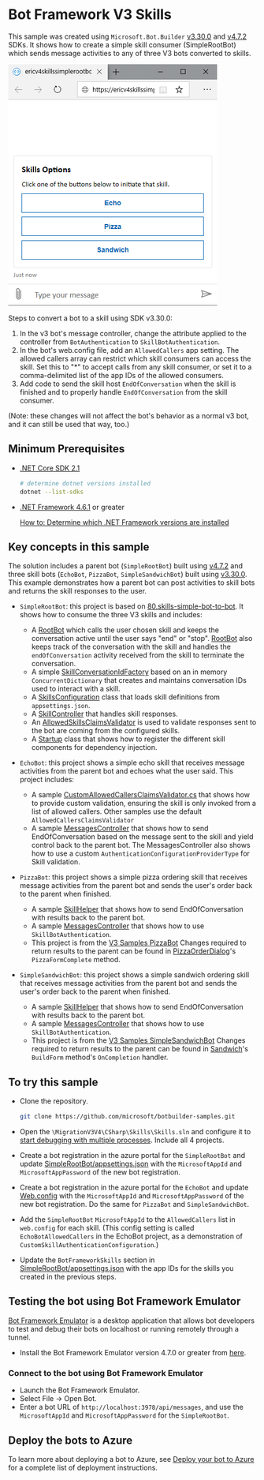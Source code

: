 # Bot Framework V3 Skills

This sample was created using `Microsoft.Bot.Builder` [v3.30.0](https://www.nuget.org/packages/Microsoft.Bot.Builder/3.30.0) and [v4.7.2](https://www.nuget.org/packages/Microsoft.Bot.Builder/4.7.2) SDKs. It shows how to create a simple skill consumer (SimpleRootBot) which sends message activities to any of three V3 bots converted to skills.

![Skill Options](media/SkillOptions.png)

Steps to convert a bot to a skill using SDK v3.30.0:
1)	In the v3 bot's message controller, change the attribute applied to the controller from `BotAuthentication` to `SkillBotAuthentication`.
1)	In the bot's web.config file, add an `AllowedCallers` app setting. The allowed callers array can restrict which skill consumers can access the skill. Set this to "*" to accept calls from any skill consumer, or set it to a comma-delimited list of the app IDs of the allowed consumers.
1)	Add code to send the skill host `EndOfConversation` when the skill is finished and to properly handle `EndOfConversation` from the skill consumer.

(Note: these changes will not affect the bot's behavior as a normal v3 bot, and it can still be used that way, too.)


## Minimum Prerequisites

- [.NET Core SDK 2.1](https://dotnet.microsoft.com/download) 

  ```bash
  # determine dotnet versions installed
  dotnet --list-sdks
  ```

- [.NET Framework 4.6.1](https://dotnet.microsoft.com/download/dotnet-framework) or greater

  [How to: Determine which .NET Framework versions are installed](https://docs.microsoft.com/en-us/dotnet/framework/migration-guide/how-to-determine-which-versions-are-installed)

## Key concepts in this sample

The solution includes a parent bot (`SimpleRootBot`) built using [v4.7.2](https://www.nuget.org/packages/Microsoft.Bot.Builder/4.7.2) and three skill bots (`EchoBot`, `PizzaBot`, `SimpleSandwichBot`) built using [v3.30.0](https://www.nuget.org/packages/Microsoft.Bot.Builder/3.30.0). This example demonstrates how a parent bot can post activities to skill bots and returns the skill responses to the user.

- `SimpleRootBot`: this project is based on [80.skills-simple-bot-to-bot](https://github.com/microsoft/BotBuilder-Samples/tree/master/samples/csharp_dotnetcore/80.skills-simple-bot-to-bot). It shows how to consume the three V3 skills and includes:
  - A [RootBot](V4SimpleRootBot/Bots/RootBot.cs) which calls the user chosen skill and keeps the conversation active until the user says "end" or "stop". [RootBot](V4SimpleRootBot/Bots/RootBot.cs) also keeps track of the conversation with the skill and handles the `endOfConversation` activity received from the skill to terminate the conversation.
  - A simple [SkillConversationIdFactory](V4SimpleRootBot/SkillConversationIdFactory.cs) based on an in memory `ConcurrentDictionary` that creates and maintains conversation IDs used to interact with a skill.
  - A [SkillsConfiguration](V4SimpleRootBot/SkillsConfiguration.cs) class that loads skill definitions from `appsettings.json`.
  - A [SkillController](V4SimpleRootBot/Controllers/SkillController.cs) that handles skill responses.
  - An [AllowedSkillsClaimsValidator](V4SimpleRootBot/Authentication/AllowedSkillsClaimsValidator.cs) is used to validate responses sent to the bot are coming from the configured skills.
  - A [Startup](V4SimpleRootBot/Startup.cs) class that shows how to register the different skill components for dependency injection.

- `EchoBot`: this project shows a simple echo skill that receives message activities from the parent bot and echoes what the user said. This project includes:
  - A sample [CustomAllowedCallersClaimsValidator.cs](EchoSkillBot/Authentication/CustomAllowedCallersClaimsValidator.cs.cs) that shows how to provide custom validation, ensuring the skill is only invoked from a list of allowed callers.  Other samples use the default `AllowedCallersClaimsValidator`
  - A sample [MessagesController](V3EchoBot/Controllers/MessagesController.cs) that shows how to send EndOfConversation based on the message sent to the skill and yield control back to the parent bot. The MessagesController also shows how to use a custom `AuthenticationConfigurationProviderType` for Skill validation.

- `PizzaBot`: this project shows a simple pizza ordering skill that receives message activities from the parent bot and sends the user's order back to the parent when finished.
  - A sample [SkillHelper](V3PizzaBot/SkillsHelper.cs) that shows how to send EndOfConversation with results back to the parent bot.
  - A sample [MessagesController](V3EchoBot/Controllers/MessagesController.cs) that shows how to use `SkillBotAuthentication`.
  - This project is from the [V3 Samples PizzaBot](https://github.com/microsoft/BotBuilder-V3/tree/master/CSharp/Samples/PizzaBot)  Changes required to return results to the parent can be found in [PizzaOrderDialog](V3PizzaBot/PizzaOrderDialog.cs)'s `PizzaFormComplete` method.

- `SimpleSandwichBot`: this project shows a simple sandwich ordering skill that receives message activities from the parent bot and sends the user's order back to the parent when finished.
  - A sample [SkillHelper](V3SimpleSandwichBot/SkillsHelper.cs) that shows how to send EndOfConversation with results back to the parent bot.
  - A sample [MessagesController](V3SimpleSandwichBot/Controllers/MessagesController.cs) that shows how to use `SkillBotAuthentication`.
  - This project is from the [V3 Samples SimpleSandwichBot](https://github.com/microsoft/BotBuilder-V3/tree/master/CSharp/Samples/SimpleSandwichBot)  Changes required to return results to the parent can be found in [Sandwich](V3SimpleSandwichBot/Sandwich.cs)'s `BuildForm` method's `OnCompletion` handler.

## To try this sample

- Clone the repository.

    ```bash
    git clone https://github.com/microsoft/botbuilder-samples.git
    ```

- Open the `\MigrationV3V4\CSharp\Skills\Skills.sln` and configure it to [start debugging with multiple processes](https://docs.microsoft.com/en-us/visualstudio/debugger/debug-multiple-processes?view=vs-2019#start-debugging-with-multiple-processes). Include all 4 projects.
- Create a bot registration in the azure portal for the `SimpleRootBot` and update [SimpleRootBot/appsettings.json](SimpleRootBot/appsettings.json) with the `MicrosoftAppId` and `MicrosoftAppPassword` of the new bot registration.
- Create a bot registration in the azure portal for the `EchoBot` and update [Web.config](V3EchoBot/Web.config) with the `MicrosoftAppId` and `MicrosoftAppPassword` of the new bot registration.  Do the same for `PizzaBot` and `SimpleSandwichBot`.
- Add the `SimpleRootBot` `MicrosoftAppId` to the `AllowedCallers` list in `web.config` for each skill. (This config setting is called `EchoBotAllowedCallers` in the EchoBot project, as a demonstration of `CustomSkillAuthenticationConfiguration`.)
- Update the `BotFrameworkSkills` section in [SimpleRootBot/appsettings.json](SimpleRootBot/appsettings.json) with the app IDs for the skills you created in the previous steps.

## Testing the bot using Bot Framework Emulator

[Bot Framework Emulator](https://github.com/microsoft/botframework-emulator) is a desktop application that allows bot developers to test and debug their bots on localhost or running remotely through a tunnel.

- Install the Bot Framework Emulator version 4.7.0 or greater from [here](https://github.com/Microsoft/BotFramework-Emulator/releases).

### Connect to the bot using Bot Framework Emulator

- Launch the Bot Framework Emulator.
- Select File -> Open Bot.
- Enter a bot URL of `http://localhost:3978/api/messages`, and use the `MicrosoftAppId` and `MicrosoftAppPassword` for the `SimpleRootBot`.

## Deploy the bots to Azure

To learn more about deploying a bot to Azure, see [Deploy your bot to Azure](https://aka.ms/azuredeployment) for a complete list of deployment instructions.
